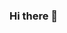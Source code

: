 ### Hi there 👋

<!--
**EiadBadr/EiadBadr** is a ✨ _special_ ✨ repository because its `README.md` (this file) appears on your GitHub profile.

I am a Software engineer with experience in building intelligent & scalable applications using Flutter | Matlab | Android.

- 🔭 I’m currently working on ...
- 🌱 I’m currently learning ...
- 👯 I’m looking to collaborate on ...
- 🤔 I’m looking for help with ...
- 💬 Ask me about ...
- 📫 How to reach me: ...
- 😄 Pronouns: ...
- ⚡ Fun fact: ...
-->
